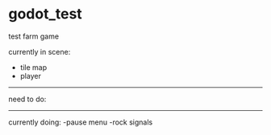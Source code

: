 # godot_test
 test farm game

currently in scene:
- tile map
- player
___________

need to do:

___________

currently doing:
-pause menu
-rock signals 
